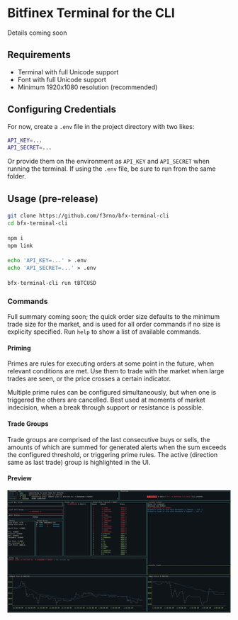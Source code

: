 # Bitfinex Terminal for the CLI

Details coming soon

## Requirements

* Terminal with full Unicode support
* Font with full Unicode support
* Minimum 1920x1080 resolution (recommended)

## Configuring Credentials

For now, create a `.env` file in the project directory with two likes:

```bash
API_KEY=...
API_SECRET=...
```

Or provide them on the environment as `API_KEY` and `API_SECRET` when running
the terminal. If using the `.env` file, be sure to run from the same folder.

## Usage (pre-release)

```bash
git clone https://github.com/f3rno/bfx-terminal-cli
cd bfx-terminal-cli

npm i
npm link

echo 'API_KEY=...' » .env
echo 'API_SECRET=...' » .env

bfx-terminal-cli run tBTCUSD
```

### Commands

Full summary coming soon; the quick order size defaults to the minimum trade size
for the market, and is used for all order commands if no size is explicity
specified. Run `help` to show a list of available commands.

#### Priming

Primes are rules for executing orders at some point in the future, when relevant
conditions are met. Use them to trade with the market when large trades are seen,
or the price crosses a certain indicator.

Multiple prime rules can be configured simultaneously, but when one is triggered
the others are cancelled. Best used at moments of market indecision, when a break
through support or resistance is possible.

#### Trade Groups

Trade groups are comprised of the last consecutive buys or sells, the amounts of
which are summed for generated alerts when the sum exceeds the configured
threshold, or triggering prime rules. The active (direction same as last trade)
group is highlighted in the UI.

#### Preview

![preview](/readme_assets/preview.png)
